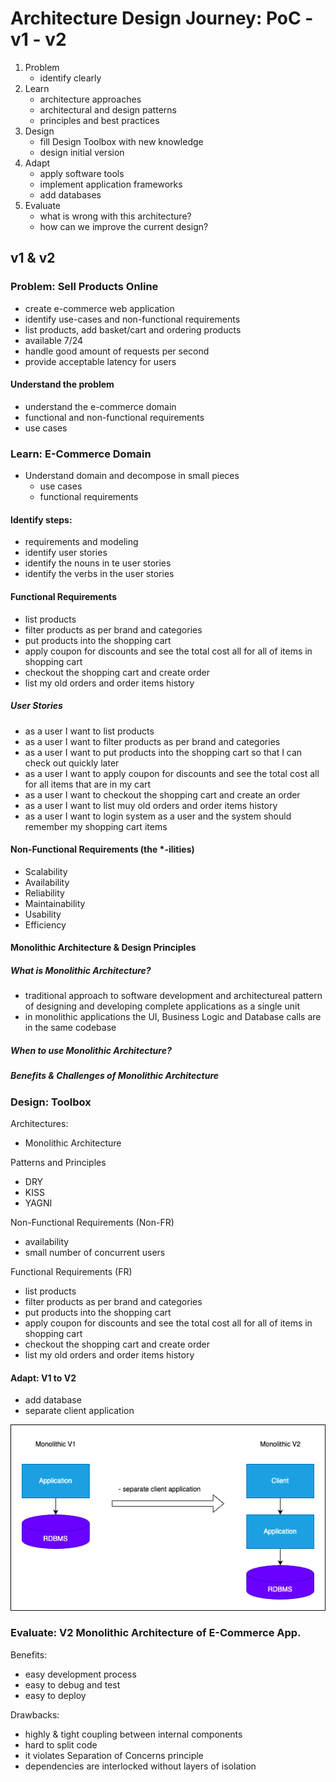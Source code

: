 # Architecture Design Journey: PoC - v1 - v2
1. Problem
   - identify clearly
2. Learn
   - architecture approaches
   - architectural and design patterns
   - principles and best practices
3. Design
   - fill Design Toolbox with new knowledge
   - design initial version 
4. Adapt
   - apply software tools
   - implement application frameworks
   - add databases
5. Evaluate
   - what is wrong with this architecture?
   - how can we improve the current design?
  
## v1 & v2
### Problem: Sell Products Online
- create e-commerce web application
- identify use-cases and non-functional requirements
- list products, add basket/cart and ordering products
- available 7/24
- handle good amount of requests per second
- provide acceptable latency for users

#### Understand the problem
- understand the e-commerce domain
- functional and non-functional requirements
- use cases

### Learn: E-Commerce Domain
- Understand domain and decompose in small pieces
  - use cases
  - functional requirements

#### Identify steps:
- requirements and modeling
- identify user stories
- identify the nouns in te user stories
- identify the verbs in the user stories

#### Functional Requirements
- list products
- filter products as per brand and categories
- put products into the shopping cart
- apply coupon for discounts and see the total cost all for all of items in shopping cart
- checkout the shopping cart and create order
- list my old orders and order items history

##### User Stories
- as a user I want to list products
- as a user I want to filter products as per brand and categories
- as a user I want to put products into the shopping cart so that I can check out quickly later
- as a user I want to apply coupon for discounts and see the total cost all for all items that are in my cart
- as a user I want to checkout the shopping cart and create an order
- as a user I want to list muy old orders and order items history
- as a user I want to login system as a user and the system should remember my shopping cart items

#### Non-Functional Requirements (the *-ilities)
- Scalability
- Availability
- Reliability
- Maintainability
- Usability
- Efficiency

#### Monolithic Architecture & Design Principles
##### What is Monolithic Architecture?
- traditional approach to software development and architectureal pattern of designing and developing complete applications as a single unit
- in monolithic applications the UI, Business Logic and Database calls are in the same codebase

##### When to use Monolithic Architecture?
##### Benefits & Challenges of Monolithic Architecture

### Design: Toolbox
Architectures:
- Monolithic Architecture

Patterns and Principles
- DRY
- KISS
- YAGNI

Non-Functional Requirements (Non-FR)
- availability
- small number of concurrent users

Functional Requirements (FR)
- list products
- filter products as per brand and categories
- put products into the shopping cart
- apply coupon for discounts and see the total cost all for all of items in shopping cart
- checkout the shopping cart and create order
- list my old orders and order items history

#### Adapt: V1 to V2
- add database
- separate client application
  
![](../assets/monolithic-v1-to-v2.png)

### Evaluate: V2 Monolithic Architecture of E-Commerce App.
Benefits:
- easy development process
- easy to debug and test
- easy to deploy

Drawbacks:
- highly & tight coupling between internal components
- hard to split code
- it violates Separation of Concerns principle
- dependencies are interlocked without layers of isolation

